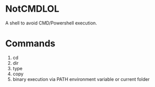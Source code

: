 # NotCMDLOL
A shell to avoid CMD/Powershell execution.

# Commands
1. cd
2. dir
3. type
4. copy
5. binary execution via PATH environment variable or current folder
